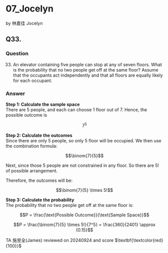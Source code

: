 # 07_Jocelyn

by 林嘉佳 Jocelyn

## Q33.

### Question

33. An elevator containing five people can stop at any of seven floors. What is the probability that no two people get off at the same floor? Assume that the occupants act independently and that all floors are equally likely for each occupant.

### Answer

**Step 1: Calculate the sample space**
<br> There are 5 people, and each can choose 1 floor out of 7. Hence, the possible outcome is 

$$7^5$$

**Step 2: Calculate the outcomes**
<br> Since there are only 5 people, so only 5 floor will be occupied. We then use the combination formula:

$$\binom{7}{5}$$

Next, since those 5 people are not constrained in any floor. So there are 5! of possible arrangement.

Therefore, the outcomes will be:

$$\binom{7}{5} \times 5!$$

**Step 3: Calculate the probability**
<br>The probability that no two people get off at the same floor is:

$$P = \frac{\text{Possible Outcome}}{\text{Sample Space}}$$

$$P = \frac{\binom{7}{5} \times 5!}{7^5} = \frac{360}{2401} \approx {0.15}$$

TA 施昱全(James) reviewed on 20240924 and score $\textbf{\textcolor{red}{100}}$

